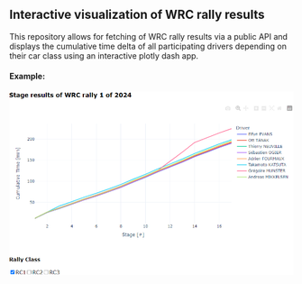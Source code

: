 ## Interactive visualization of WRC rally results

This repository allows for fetching of WRC rally results via a public API and displays the cumulative time delta of all participating drivers depending on their car class using an interactive plotly dash app. 

#### Example:

![Example rendering of interactive visualization](assets/example_dash.PNG)